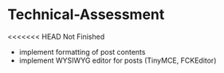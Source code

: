 
# Technical-Assessment

<<<<<<< HEAD
Not Finished
* implement formatting of post contents
* implement WYSIWYG editor for posts (TinyMCE, FCKEditor)

